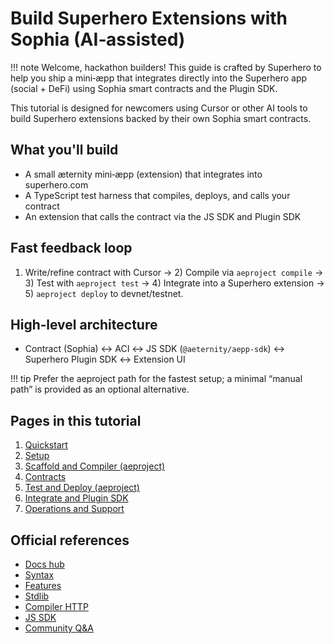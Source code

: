 # Build Superhero Extensions with Sophia (AI‑assisted)

!!! note
    Welcome, hackathon builders! This guide is crafted by Superhero to help you ship a mini‑æpp that integrates directly into the Superhero app (social + DeFi) using Sophia smart contracts and the Plugin SDK.

This tutorial is designed for newcomers using Cursor or other AI tools to build Superhero extensions backed by their own Sophia smart contracts.

## What you'll build
- A small æternity mini‑æpp (extension) that integrates into superhero.com
- A TypeScript test harness that compiles, deploys, and calls your contract
- An extension that calls the contract via the JS SDK and Plugin SDK

## Fast feedback loop
1) Write/refine contract with Cursor → 2) Compile via `aeproject compile` → 3) Test with `aeproject test` → 4) Integrate into a Superhero extension → 5) `aeproject deploy` to devnet/testnet.

## High‑level architecture
- Contract (Sophia) ↔ ACI ↔ JS SDK (`@aeternity/aepp-sdk`) ↔ Superhero Plugin SDK ↔ Extension UI

!!! tip
    Prefer the aeproject path for the fastest setup; a minimal “manual path” is provided as an optional alternative.

## Pages in this tutorial
1. [Quickstart](./tutorials/hackathon/00a-quickstart.md)
2. [Setup](./tutorials/hackathon/02-setup.md)
3. [Scaffold and Compiler (aeproject)](./tutorials/hackathon/03-scaffold-and-compiler.md)
4. [Contracts](./tutorials/hackathon/04-contracts.md)
5. [Test and Deploy (aeproject)](./tutorials/hackathon/05-test-and-deploy.md)
6. [Integrate and Plugin SDK](./tutorials/hackathon/06-integrate-and-plugin-sdk.md)
7. [Operations and Support](./tutorials/hackathon/08-ops-and-support.md)

## Official references
- [Docs hub](https://docs.aeternity.com)
- [Syntax](https://github.com/aeternity/aesophia/blob/master/docs/sophia_syntax.md)
- [Features](https://github.com/aeternity/aesophia/blob/master/docs/sophia_features.md)
- [Stdlib](https://github.com/aeternity/aesophia/blob/master/docs/sophia_stdlib.md)
- [Compiler HTTP](https://github.com/aeternity/aesophia_http)
- [JS SDK](https://github.com/aeternity/aepp-sdk-js)
- [Community Q&A](https://forum.aeternity.com/c/sophia-smart-contracts/38)

